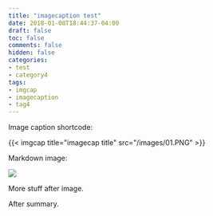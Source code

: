 ```yaml
---
title: "imagecaption test"
date: 2018-01-08T18:44:37-04:00
draft: false
toc: false
comments: false
hidden: false
categories:
- test
- category4
tags:
- imgcap
- imagecaption
- tag4
---
```


Image caption shortcode:

{{< imgcap title="imagecap title" src="/images/01.PNG" >}}

Markdown image:

![](/images/01.PNG)

More stuff after image.

<!--more-->

After summary.
